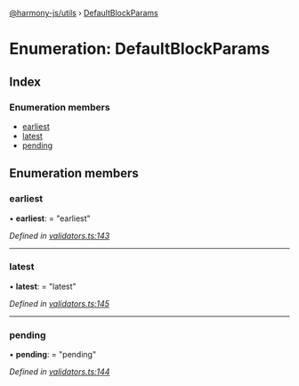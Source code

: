 [@harmony-js/utils](../globals.md) › [DefaultBlockParams](defaultblockparams.md)

# Enumeration: DefaultBlockParams

## Index

### Enumeration members

* [earliest](defaultblockparams.md#earliest)
* [latest](defaultblockparams.md#latest)
* [pending](defaultblockparams.md#pending)

## Enumeration members

###  earliest

• **earliest**: = "earliest"

*Defined in [validators.ts:143](https://github.com/FireStack-Lab/Harmony-sdk-core/blob/a192dab/packages/harmony-utils/src/validators.ts#L143)*

___

###  latest

• **latest**: = "latest"

*Defined in [validators.ts:145](https://github.com/FireStack-Lab/Harmony-sdk-core/blob/a192dab/packages/harmony-utils/src/validators.ts#L145)*

___

###  pending

• **pending**: = "pending"

*Defined in [validators.ts:144](https://github.com/FireStack-Lab/Harmony-sdk-core/blob/a192dab/packages/harmony-utils/src/validators.ts#L144)*
